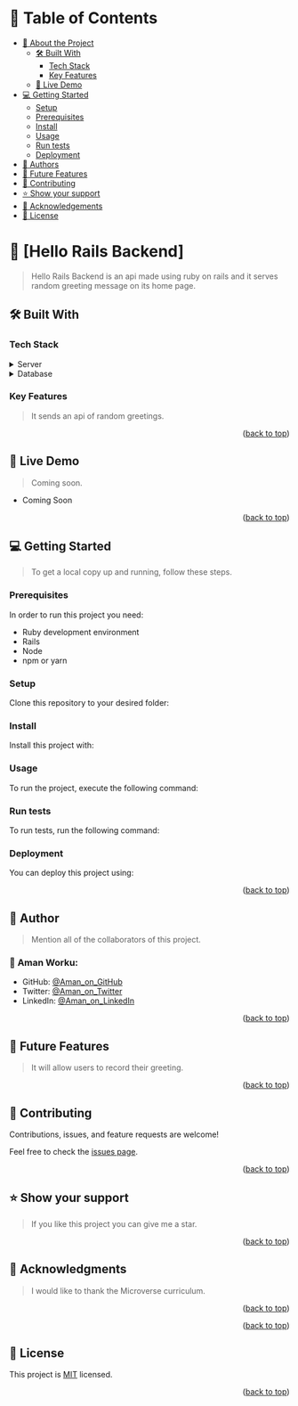 <a name="readme-top"></a>
=
<!-- TABLE OF CONTENTS -->

# 📗 Table of Contents

- [📖 About the Project](#about-project)
  - [🛠 Built With](#built-with)
    - [Tech Stack](#tech-stack)
    - [Key Features](#key-features)
  - [🚀 Live Demo](#live-demo)
- [💻 Getting Started](#getting-started)
  - [Setup](#setup)
  - [Prerequisites](#prerequisites)
  - [Install](#install)
  - [Usage](#usage)
  - [Run tests](#run-tests)
  - [Deployment](#triangular_flag_on_post-deployment)
- [👥 Authors](#authors)
- [🔭 Future Features](#future-features)
- [🤝 Contributing](#contributing)
- [⭐️ Show your support](#support)
- [🙏 Acknowledgements](#acknowledgements)
- [📝 License](#license)

<!-- PROJECT DESCRIPTION -->

# 📖 [Hello Rails Backend] <a name="about-project"></a>

> Hello Rails Backend is an api made using ruby on rails and it serves random greeting message on its home page.

## 🛠 Built With <a name="built-with"></a>

### Tech Stack <a name="tech-stack"></a>



<details>
  <summary>Server</summary>
  <ul>
    <li><a href="https://rubyonrails.org/">Ruby on Rails</a></li>
  </ul>
</details>

<details>
<summary>Database</summary>
  <ul>
    <li><a href="https://www.postgresql.org/">PostgreSQL</a></li>
  </ul>
</details>

<!-- Features -->

### Key Features <a name="key-features"></a>

> It sends an api of random greetings.

<p align="right">(<a href="#readme-top">back to top</a>)</p>

<!-- LIVE DEMO -->

## 🚀 Live Demo <a name="live-demo"></a>

> Coming soon.

- Coming Soon

<p align="right">(<a href="#readme-top">back to top</a>)</p>

<!-- GETTING STARTED -->

## 💻 Getting Started <a name="getting-started"></a>

> To get a local copy up and running, follow these steps.

### Prerequisites

In order to run this project you need:

- Ruby development environment
- Rails
- Node
- npm or yarn


### Setup

Clone this repository to your desired folder:

<!--
Example commands:

```sh
  cd my-folder
  git clone https://github.com/AmanWorku/hello-rails-back-end.git
```
--->

### Install

Install this project with:

<!--
Example command:

```sh
  cd hello-rails-back-end
  bundle install
  yarn install || npm install
```
--->

### Usage

To run the project, execute the following command:

<!--
Example command:

```sh
  rails s
```
--->

### Run tests

To run tests, run the following command:

<!--
Example command:

```sh
  rspec
```
--->

### Deployment

You can deploy this project using:

<!--
Example:

```sh
  git push heroku main
```
 -->

<p align="right">(<a href="#readme-top">back to top</a>)</p>

<!-- AUTHORS -->

## 👥 Author <a name="authors"></a>

> Mention all of the collaborators of this project.
### 👤 **Aman Worku**:
- GitHub: [@Aman_on_GitHub](https://github.com/AmanWorku)
- Twitter: [@Aman_on_Twitter](https://twitter.com/Amexworku)
- LinkedIn: [@Aman_on_LinkedIn](https://www.linkedin.com/in/aman-worku-tsegaw/)

<p align="right">(<a href="#readme-top">back to top</a>)</p>

<!-- FUTURE FEATURES -->

## 🔭 Future Features <a name="future-features"></a>

> It will allow users to record their greeting.

<p align="right">(<a href="#readme-top">back to top</a>)</p>

<!-- CONTRIBUTING -->

## 🤝 Contributing <a name="contributing"></a>

Contributions, issues, and feature requests are welcome!

Feel free to check the [issues page](../../issues/).

<p align="right">(<a href="#readme-top">back to top</a>)</p>

<!-- SUPPORT -->

## ⭐️ Show your support <a name="support"></a>

> If you like this project you can give me a star.

<p align="right">(<a href="#readme-top">back to top</a>)</p>

<!-- ACKNOWLEDGEMENTS -->

## 🙏 Acknowledgments <a name="acknowledgements"></a>

> I would like to thank the Microverse curriculum.

<p align="right">(<a href="#readme-top">back to top</a>)</p>

<!-- FAQ (optional) -->


<p align="right">(<a href="#readme-top">back to top</a>)</p>

<!-- LICENSE -->

## 📝 License <a name="license"></a>

This project is [MIT](./LICENSE) licensed.
<p align="right">(<a href="#readme-top">back to top</a>)</p>